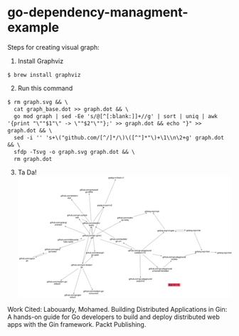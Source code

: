# go-dependency-managment-example

Steps for creating visual graph:

1. Install Graphviz
```
$ brew install graphviz
```
2. Run this command 
```
$ rm graph.svg && \
  cat graph_base.dot >> graph.dot && \
  go mod graph | sed -Ee 's/@[^[:blank:]]+//g' | sort | uniq | awk '{print "\""$1"\" -> \""$2"\""};' >> graph.dot && echo "}" >> graph.dot && \
  sed -i '' 's+\("github.com/[^/]*/\)\([^"]*"\)+\1\\n\2+g' graph.dot && \
  sfdp -Tsvg -o graph.svg graph.dot && \
  rm graph.dot
```
3. Ta Da!
![](./graph.svg)


Work Cited:
Labouardy, Mohamed. Building Distributed Applications in Gin: A hands-on guide for Go developers to build and deploy distributed web apps with the Gin framework. Packt Publishing.
